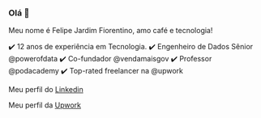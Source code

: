 ### Olá 👋

Meu nome é Felipe Jardim Fiorentino, amo café e tecnologia!

✔️ 12 anos de experiência em Tecnologia.
✔️ Engenheiro de Dados Sênior @powerofdata
✔️ Co-fundador @vendamaisgov
✔️ Professor @podacademy
✔️ Top-rated freelancer na @upwork


Meu perfil do [Linkedin](https://www.linkedin.com/in/felipe-jardim-fiorentino-0a0b5972/)


Meu perfil da [Upwork](https://www.upwork.com/freelancers/~01e270ef24f4fb423a)


